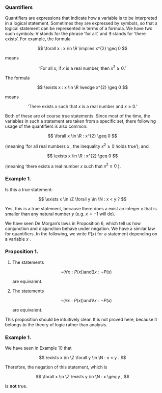 ### Quantifiers

Quantifiers are expressions that indicate how a variable is to be interpreted in a logical statement. Sometimes they are expressed by symbols, so that a logical statement can be represented in terms of a formula. We have two such symbols: $\forall$ stands for the phrase ‘for all’, and $\exists$ stands for ‘there exists’. For example, the formula

$$
\forall x : x \in \R \implies x^{2} \geq 0
$$

means

$$
\text{‘For all }x\text{, if }x\text{ is a real number, then }x^{2}\geq 0\text{.’}
$$

The formula

$$
\exists x : x \in \R \wedge x^{2} \geq 0
$$

means

$$
\text{‘There exists }x\text{ such that }x\text{ is a real number and }x\geq 0\text{.’}
$$

Both of these are of course true statements. Since most of the time, the variables in such a statement are taken from a specific set, there following usage of the quantifiers is also common:

$$
\forall x \in \R : x^{2} \geq 0
$$

(meaning ‘for all real numbers $x$ , the inequality $x^{2} \geq 0$ holds true’); and

$$
\exists x \in \R : x^{2} \geq 0
$$

(meaning ‘there exists a real number $x$ such that $x^{2} \geq 0$ ).

### Example 1.

Is this a true statement:

$$
\exists x \in \Z \forall y \in \N : x < y ?
$$

Yes, this is a true statement, because there does a exist an integer $x$ that is smaller than any natural number $y$ (e.g. $x = - 1$ will do).

We have seen De Morgan’s laws in Proposition 6, which tell us how conjunction and disjunction behave under negation. We have a similar law for quantifiers. In the following, we write $P (x )$ for a statement depending on a variable $x$ .

### Proposition 1.

1.  The statements

    $$
    \neg  (\forall x : P (x ) ) \text{and} \exists x : \neg  P (x )
    $$

    are equivalent.

2.  The statements

    $$
    \neg  (\exists x : P (x ) ) \text{and} \forall x : \neg  P (x )
    $$

    are equivalent.

This proposition should be intuitively clear. It is not proved here, because it belongs to the theory of logic rather than analysis.

### Example 1.

We have seen in Example 10 that

$$
\exists x \in \Z \forall y \in \N : x < y .
$$

Therefore, the negation of this statement, which is

$$
\forall x \in \Z \exists y \in \N : x \geq y ,
$$

is **not** true.